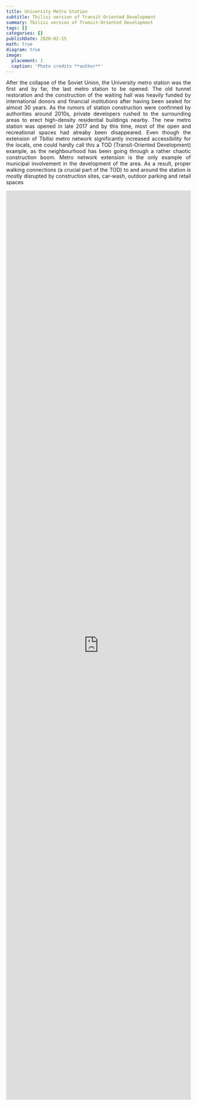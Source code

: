 ```yaml
---
title: University Metro Station
subtitle: Tbilisi version of Transit-Oriented Development
summary: Tbilisi version of Transit-Oriented Development
tags: []
categories: []
publishDate: 2020-02-15
math: true
diagram: true
image:
  placement: 1
  caption: 'Photo credits **author**'
---
```


<p align="justify">
After the collapse of the Soviet Union, the University metro station was the first and by far, the last metro station to be opened. 
The old tunnel restoration and the construction of the waiting hall was heavily funded by international donors and financial institutions after having been sealed for almost 30 years.
As the rumors of station construction were confirmed by authorities around 2010s, private developers rushed to the surrounding areas to erect high-density residential buildings nearby.
The new metro station was opened in late 2017 and by this time, most of the open and recreational spaces had alreaby been disappeared.
Even though the extension of Tbilisi metro network significantly increased accessibility for the locals, one could hardly call this a TOD (Transit-Oriented Development) example, as the neighbourhood has been going through a rather chaotic construction boom. Metro network extension is the only example of municipal involvement in the development of the area. As a result, proper walking connections (a crucial part of the TOD) to and around the station is mostly disrupted by construction sites, car-wash, outdoor parking and retail spaces </p> 

<div><iframe frameborder="0" class="juxtapose" width="100%" height="2481" src="https://cdn.knightlab.com/libs/juxtapose/latest/embed/index.html?uid=64e4547a-cd06-11ea-bf88-a15b6c7adf9a"></iframe></div>


